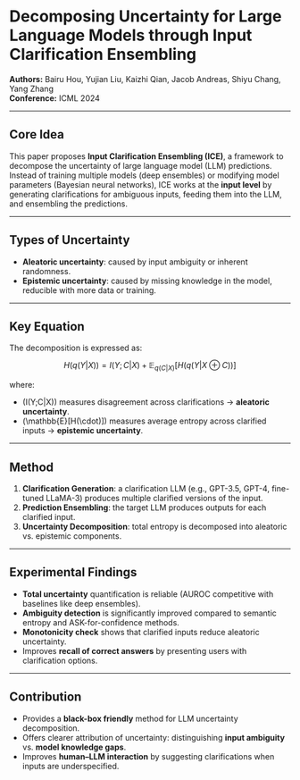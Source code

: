 # Decomposing Uncertainty for Large Language Models through Input Clarification Ensembling  
**Authors:** Bairu Hou, Yujian Liu, Kaizhi Qian, Jacob Andreas, Shiyu Chang, Yang Zhang  
**Conference:** ICML 2024  

---

## Core Idea
This paper proposes **Input Clarification Ensembling (ICE)**, a framework to decompose the uncertainty of large language model (LLM) predictions.  
Instead of training multiple models (deep ensembles) or modifying model parameters (Bayesian neural networks), ICE works at the **input level** by generating clarifications for ambiguous inputs, feeding them into the LLM, and ensembling the predictions.

---

## Types of Uncertainty
- **Aleatoric uncertainty**: caused by input ambiguity or inherent randomness.  
- **Epistemic uncertainty**: caused by missing knowledge in the model, reducible with more data or training.  

---

## Key Equation
The decomposition is expressed as:

$$
H(q(Y|X)) = I(Y;C|X) + \mathbb{E}_{q(C|X)}\big[ H(q(Y|X \oplus C)) \big]
$$

where:  
- \(I(Y;C|X)\) measures disagreement across clarifications → **aleatoric uncertainty**.  
- \(\mathbb{E}[H(\cdot)]\) measures average entropy across clarified inputs → **epistemic uncertainty**.  

---

## Method
1. **Clarification Generation**: a clarification LLM (e.g., GPT-3.5, GPT-4, fine-tuned LLaMA-3) produces multiple clarified versions of the input.  
2. **Prediction Ensembling**: the target LLM produces outputs for each clarified input.  
3. **Uncertainty Decomposition**: total entropy is decomposed into aleatoric vs. epistemic components.  

---

## Experimental Findings
- **Total uncertainty** quantification is reliable (AUROC competitive with baselines like deep ensembles).  
- **Ambiguity detection** is significantly improved compared to semantic entropy and ASK-for-confidence methods.  
- **Monotonicity check** shows that clarified inputs reduce aleatoric uncertainty.  
- Improves **recall of correct answers** by presenting users with clarification options.  

---

## Contribution
- Provides a **black-box friendly** method for LLM uncertainty decomposition.  
- Offers clearer attribution of uncertainty: distinguishing **input ambiguity** vs. **model knowledge gaps**.  
- Improves **human–LLM interaction** by suggesting clarifications when inputs are underspecified.  

